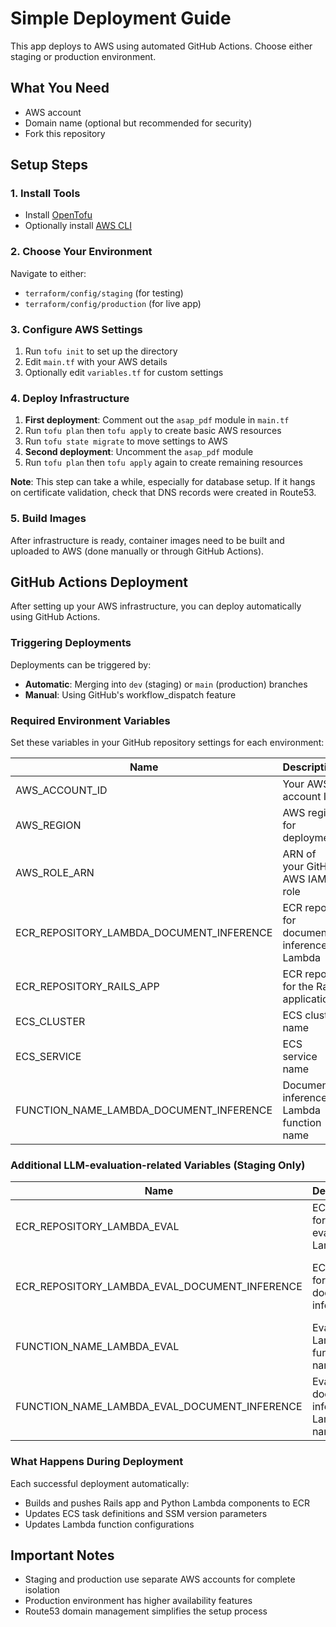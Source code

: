 # Simple Deployment Guide

This app deploys to AWS using automated GitHub Actions. Choose either staging or production environment.

## What You Need
- AWS account
- Domain name (optional but recommended for security)
- Fork this repository

## Setup Steps

### 1. Install Tools
- Install [OpenTofu](https://opentofu.org/docs/intro/install/)
- Optionally install [AWS CLI](https://docs.aws.amazon.com/cli/latest/userguide/getting-started-install.html)

### 2. Choose Your Environment
Navigate to either:
- `terraform/config/staging` (for testing)
- `terraform/config/production` (for live app)

### 3. Configure AWS Settings
1. Run `tofu init` to set up the directory
2. Edit `main.tf` with your AWS details
3. Optionally edit `variables.tf` for custom settings

### 4. Deploy Infrastructure
1. **First deployment**: Comment out the `asap_pdf` module in `main.tf`
2. Run `tofu plan` then `tofu apply` to create basic AWS resources
3. Run `tofu state migrate` to move settings to AWS
4. **Second deployment**: Uncomment the `asap_pdf` module
5. Run `tofu plan` then `tofu apply` again to create remaining resources

**Note**: This step can take a while, especially for database setup. If it hangs on certificate validation, check that DNS records were created in Route53.

### 5. Build Images
After infrastructure is ready, container images need to be built and uploaded to AWS (done manually or through GitHub Actions).

## GitHub Actions Deployment

After setting up your AWS infrastructure, you can deploy automatically using GitHub Actions.

### Triggering Deployments
Deployments can be triggered by:
- **Automatic**: Merging into `dev` (staging) or `main` (production) branches
- **Manual**: Using GitHub's workflow_dispatch feature

### Required Environment Variables
Set these variables in your GitHub repository settings for each environment:

| Name | Description | Example |
|------|-------------|---------|
| AWS_ACCOUNT_ID | Your AWS account ID | 073165201938 |
| AWS_REGION | AWS region for deployment | us-east-1 |
| AWS_ROLE_ARN | ARN of your GitHub AWS IAM role | arn:aws:iam::123456789:role/github-actions |
| ECR_REPOSITORY_LAMBDA_DOCUMENT_INFERENCE | ECR repo for document inference Lambda | asap-pdf-lambda-document-inference-staging |
| ECR_REPOSITORY_RAILS_APP | ECR repo for the Rails application | asap-pdf-staging-app |
| ECS_CLUSTER | ECS cluster name | asap-pdf-staging-app |
| ECS_SERVICE | ECS service name | asap-pdf-staging-app |
| FUNCTION_NAME_LAMBDA_DOCUMENT_INFERENCE | Document inference Lambda function name | asap-pdf-document-inference-staging |

### Additional LLM-evaluation-related Variables (Staging Only)

| Name | Description | Example |
|------|-------------|---------|
| ECR_REPOSITORY_LAMBDA_EVAL | ECR repo for evaluation Lambda | asap-pdf-evaluation-staging |
| ECR_REPOSITORY_LAMBDA_EVAL_DOCUMENT_INFERENCE | ECR repo for eval document inference | asap-pdf-document-inference-evaluation-staging |
| FUNCTION_NAME_LAMBDA_EVAL | Evaluation Lambda function name | asap-pdf-evaluation-staging |
| FUNCTION_NAME_LAMBDA_EVAL_DOCUMENT_INFERENCE | Eval document inference Lambda name | asap-pdf-document-inference-evaluation-staging |

### What Happens During Deployment
Each successful deployment automatically:
- Builds and pushes Rails app and Python Lambda components to ECR
- Updates ECS task definitions and SSM version parameters
- Updates Lambda function configurations

## Important Notes
- Staging and production use separate AWS accounts for complete isolation
- Production environment has higher availability features
- Route53 domain management simplifies the setup process